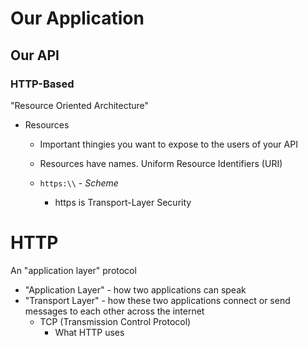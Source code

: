 # Our Application



## Our API

### HTTP-Based

"Resource Oriented Architecture"

- Resources
    - Important thingies you want to expose to the users of your API
    - Resources have names.  Uniform Resource Identifiers (URI)

    - `https:\\` - *Scheme*
        - https is Transport-Layer Security

# HTTP

An "application layer" protocol

- "Application Layer" - how two applications can speak
- "Transport Layer" - how these two applications connect or send messages to each other across the internet
     - TCP (Transmission Control Protocol)
        - What HTTP uses